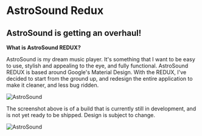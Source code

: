 # AstroSound Redux
## AstroSound is getting an overhaul!

**What is AstroSound REDUX?**

AstroSound is my dream music player. It's something that I want to be easy to use, stylish and appealing to the eye, and fully functional. AstroSound REDUX is based around Google's Material Design. With the REDUX, I've decided to start from the ground up, and redesign the entire application to make it cleaner, and less bug ridden. 

![AstroSound](http://i.imgur.com/SChtj7d.png)

The screenshot above is of a build that is currently still in development, and is not yet ready to be shipped. Design is subject to change.


![AstroSound](http://i.imgur.com/ijJFwAo.gif)
